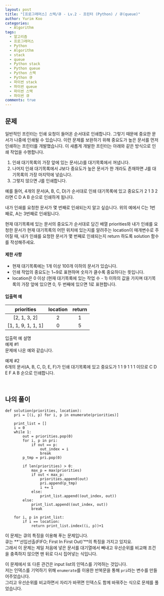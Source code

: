 ```yaml
---
layout: post
title: "[프로그래머스] 스택/큐 - Lv.2 - 프린터 (Python) / 큐(queue)"
author: Yurim Koo
categories:
  - Algorithm
tags:
  - 알고리즘
  - 프로그래머스
  - Python
  - Algorithm
  - stack
  - queue
  - Python stack
  - Python queue
  - Python 스택
  - Python 큐 
  - 파이썬 stack
  - 파이썬 queue
  - 파이썬 스택
  - 파이썬 큐  
comments: true
---
```


## 문제
일반적인 프린터는 인쇄 요청이 들어온 순서대로 인쇄합니다. 그렇기 때문에 중요한 문서가 나중에 인쇄될 수 있습니다. 이런 문제를 보완하기 위해 중요도가 높은 문서를 먼저 인쇄하는 프린터를 개발했습니다. 이 새롭게 개발한 프린터는 아래와 같은 방식으로 인쇄 작업을 수행합니다.  

1. 인쇄 대기목록의 가장 앞에 있는 문서(J)를 대기목록에서 꺼냅니다.
2. 나머지 인쇄 대기목록에서 J보다 중요도가 높은 문서가 한 개라도 존재하면 J를 대기목록의 가장 마지막에 넣습니다.
3. 그렇지 않으면 J를 인쇄합니다.  

예를 들어, 4개의 문서(A, B, C, D)가 순서대로 인쇄 대기목록에 있고 중요도가 2 1 3 2 라면 C D A B 순으로 인쇄하게 됩니다.  

내가 인쇄를 요청한 문서가 몇 번째로 인쇄되는지 알고 싶습니다. 위의 예에서 C는 1번째로, A는 3번째로 인쇄됩니다.  

현재 대기목록에 있는 문서의 중요도가 순서대로 담긴 배열 priorities와 내가 인쇄를 요청한 문서가 현재 대기목록의 어떤 위치에 있는지를 알려주는 location이 매개변수로 주어질 때, 내가 인쇄를 요청한 문서가 몇 번째로 인쇄되는지 return 하도록 solution 함수를 작성해주세요.  

#### 제한 사항

- 현재 대기목록에는 1개 이상 100개 이하의 문서가 있습니다.
- 인쇄 작업의 중요도는 1~9로 표현하며 숫자가 클수록 중요하다는 뜻입니다.
- location은 0 이상 (현재 대기목록에 있는 작업 수 - 1) 이하의 값을 가지며 대기목록의 가장 앞에 있으면 0, 두 번째에 있으면 1로 표현합니다.  

#### 입출력 예

|priorities|location|return|
|:--:|:--:|:--:|
|[2, 1, 3, 2]|2|1|
|[1, 1, 9, 1, 1, 1]|0|5|

입출력 예 설명  
예제 #1  
문제에 나온 예와 같습니다.  

예제 #2  
6개의 문서(A, B, C, D, E, F)가 인쇄 대기목록에 있고 중요도가 1 1 9 1 1 1 이므로 C D E F A B 순으로 인쇄합니다.  

<br>

## 나의 풀이

<pre><code>def solution(priorities, location):
    pri = [(i, p) for i, p in enumerate(priorities)]
    
    print_list = []
    i = 0
    while 1:
        out = priorities.pop(0)
        for i, p in pri:
            if out == p:
                out_index = i
                break
        p_tmp = pri.pop(0)

        if len(priorities) > 0:
            max_p = max(priorities)
            if out < max_p:
                priorities.append(out)
                pri.append(p_tmp)
                i += 1
            else:
                print_list.append((out_index, out))
        else:
            print_list.append((out_index, out))
            break

    for i, p in print_list:
        if i == location:
            return print_list.index((i, p))+1
</code></pre>

이 문제는 큐의 특징을 이용해 푸는 문제입니다.  
큐는 **'선입선출(FIFO; First In First Out)'**의 특징을 가지고 있지요.  
그래서 이 문제는 제일 처음에 넣은 문서를 대기열에서 빼내고 우선순위를 비교해 조건을 충족하지 않으면 맨 뒤로 다시 집어넣는 식입니다.  

이 문제에서 또 다른 관건은 input list의 인덱스를 기억하는 것입니다.  
저는 인덱스를 기억하기 위해 `enumerate`를 이용한 반복문을 통해 `pri`라는 변수를 만들어주었습니다.  
그리고 우선순위를 비교하면서 자리가 바뀌면 인덱스도 함께 바꿔주는 식으로 문제를 풀었습니다.  